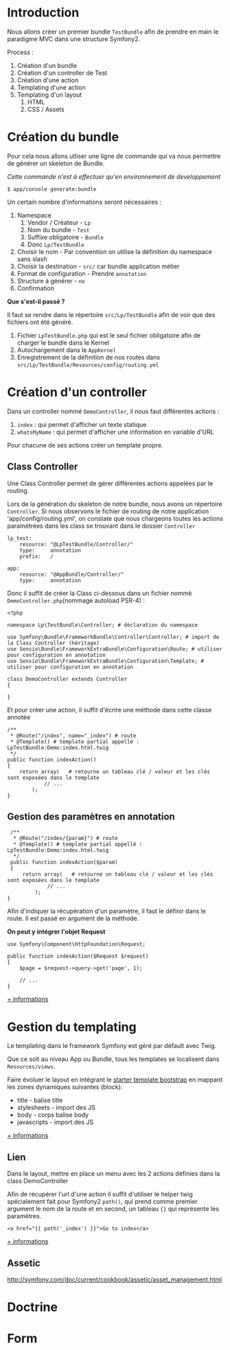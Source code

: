 # Introduction

Nous allons créer un premier bundle `TestBundle` afin de prendre en main le paradigme MVC dans une structure 
Symfony2.

Process :

1. Création d'un bundle
2. Création d'un controller de Test
3. Création d'une action
4. Templating d'une action
5. Templating d'un layout
    1. HTML
    2. CSS / Assets

# Création du bundle

Pour cela nous allons utliser une ligne de commande qui va nous permettre de générer un skeleton de Bundle.

*Cette commande n'est à effectuer qu'en environnement de developpement*

```
$ app/console generate:bundle
```
Un certain nombre d'informations seront nécessaires :

1. Namespace
	1. Vendor / Créateur - `Lp`
	2. Nom du bundle - `Test`
	3. Suffixe obligatoire - `Bundle`
	4. Donc `Lp/TestBundle`
2. Choisir le nom - Par convention on utilise la définition du namespace sans slash
3. Choisir la destination - `src/` car bundle application métier
4. Format de configuration - Prendre `annotation`
5. Structure à générer - `no`
6. Confirmation


**Que s'est-il passé ?**

Il faut se rendre dans le répertoire `src/Lp/TestBundle` afin de voir que des fichiers ont été généré.

1. Fichier `LpTestBundle.php` qui est le seul fichier obligatoire afin de charger le bundle dans le Kernel
2. Autochargement dans le `AppKernel`
3. Enregistrement de la définition de nos routes dans `src/Lp/TestBundle/Resources/config/routing.yml`

# Création d'un controller

Dans un controller nommé `DemoController`, il nous faut différentes actions :

1. `index` : qui permet d'afficher un texte statique
2. `whatsMyName` : qui permet d'afficher une information en variable d'URL

Pour chacune de ses actions créer un template propre.

## Class Controller

Une Class Controller permet de gérer différentes actions appelées par le routing.

Lors de la génération du skeleton de notre bundle, nous avons un répertoire `Controller`. Si nous observons 
le fichier de routing de notre application 'app/config/routing.yml', on constate que nous chargeons toutes les actions
paramétrées dans les class se trouvant dans le dossier `Controller`

    lp_test:
        resource: "@LpTestBundle/Controller/"
        type:     annotation
        prefix:   /
    
    app:
        resource: "@AppBundle/Controller/"
        type:     annotation

Donc il suffit de créer la Class ci-dessous dans un fichier nommé `DemoController.php`(nommage autoload PSR-4) :
 
    <?php
    
    namespace Lp\TestBundle\Controller; # déclaration du namespace
    
    use Symfony\Bundle\FrameworkBundle\Controller\Controller; # import de la Class Controller (héritage)
    use Sensio\Bundle\FrameworkExtraBundle\Configuration\Route; # utiliser pour configuration en annotation
    use Sensio\Bundle\FrameworkExtraBundle\Configuration\Template; # utiliser pour configuration en annotation
    
    class DemoController extends Controller
    {
    
    }

Et pour créer une action, il suffit d'écrire une méthode dans cette classe annotée

    /**
     * @Route("/index", name="_index") # route
     * @Template() # template partial appellé : LpTestBundle:Demo:index.html.twig
     */
    public function indexAction()
    {
        return array(   # retourne un tableau clé / valeur et les clés sont exposées dans le template
                // ...
            );    
	}
	
## Gestion des paramètres en annotation
     
     /**
      * @Route("/index/{param}") # route
      * @Template() # template partial appellé : LpTestBundle:Demo:index.html.twig
      */
     public function indexAction($param)
     {
         return array(   # retourne un tableau clé / valeur et les clés sont exposées dans le template
                 // ...
             );    
 	}

Afin d'indiquer la récupération d'un paramètre, il faut le définir dans le route.
Il est passé en argument de la méthode.

**On peut y intégrer l'objet Request**

    use Symfony\Component\HttpFoundation\Request;
    
    public function indexAction($Request $request)
    {
        $page = $request->query->get('page', 1);
    
        // ...
    }

[+ informations](http://symfony.com/doc/current/book/controller.html)

# Gestion du templating

Le templating dans le framework Symfony est géré par défault avec Twig. 

Que ce soit au niveau App ou Bundle, tous les templates se localisent dans `Resources/views`.

Faire évoluer le layout en intégrant le [starter template bootstrap](https://getbootstrap.com/examples/starter-template/) en mappant 
les zones dynamiques suivantes (block):

* title - balise title
* stylesheets - import des JS
* body - corps balise body
* javascripts - import des JS

[+ informations](http://twig.sensiolabs.org/)

## Lien 

Dans le layout, mettre en place un menu avec les 2 actions définies dans la class DemoController

Afin de récupérer l'url d'une action il suffit d'utiliser le helper twig spécialement fait pour Symfony2 `path()`, 
qui prend comme premier argument le nom de la route et en second, un tableau `{}` qui représente les paramètres. 

    <a href="{{ path('_index') }}">Go to index</a>

[+ informations](http://symfony.com/doc/current/book/templating.html#linking-to-pages)

## Assetic

http://symfony.com/doc/current/cookbook/assetic/asset_management.html


# Doctrine

# Form






